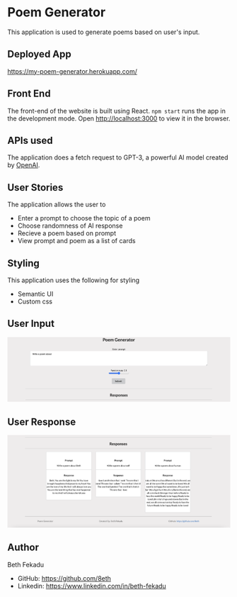 # Poem Generator
This application is used to generate poems based on user's input.

## Deployed App
https://my-poem-generator.herokuapp.com/

## Front End
The front-end of the website is built using React. `npm start` runs the app in the development mode. Open [http://localhost:3000](http://localhost:3000) to view it in the browser.

## APIs used
The application does a fetch request to GPT-3, a powerful AI model created by [OpenAI](https://openai.com/api/).

## User Stories
The application allows the user to 
  * Enter a prompt to choose the topic of a poem
  * Choose randomness of AI response
  * Recieve a poem based on prompt
  * View prompt and poem as a list of cards

## Styling
This application uses the following for styling
  * Semantic UI
  * Custom css

## User Input
![User Input](./public/PromptAndRandomness.png)

## User Response
![User Response](./public/ResponsesAndFooter.png)

## Author
Beth Fekadu
  * GitHub: https://github.com/8eth 
  * Linkedin: https://www.linkedin.com/in/beth-fekadu
